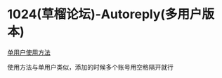 # 1024(草榴论坛)-Autoreply(多用户版本)

[单用户使用方法](https://github.com/0honus0/1024-Autoreply/blob/master/README.md)

使用方法与单用户类似，添加的时候多个账号用空格隔开就行
